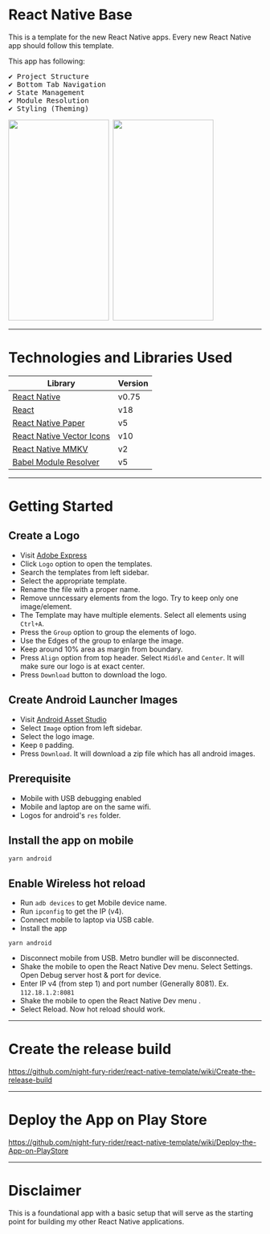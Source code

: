# React Native Base

This is a template for the new React Native apps. Every new React Native app should follow this template.

This app has following:
<pre>
✔️ Project Structure
✔️ Bottom Tab Navigation
✔️ State Management
✔️ Module Resolution
✔️ Styling (Theming)
</pre>


<p>
  <pre><img src="https://github.com/user-attachments/assets/c1a01c32-f193-46e9-a2fb-57c45f560172" width="200" height="400" alt=""/> <img src="https://github.com/user-attachments/assets/8bfb498a-2ed3-446e-883f-d5c393e5b73b" width="200" height="400" alt=""/></pre>
</p>


--- 


# Technologies and Libraries Used

| Library                          | Version |
| -------------------------------- | ------- |
| [React Native](https://reactnative.dev/)                                                                 | v0.75   | 
| [React](https://reactjs.org/)                                                                            | v18     |
| [React Native Paper](https://callstack.github.io/react-native-paper/)                                    | v5      |
| [React Native Vector Icons](https://www.npmjs.com/package/react-native-vector-icons)                     | v10     |
| [React Native MMKV](https://github.com/mrousavy/react-native-mmkv)                                       | v2      |
| [Babel Module Resolver](https://www.npmjs.com/package/babel-plugin-module-resolver)                      | v5      |


--- 


# Getting Started

## Create a Logo
- Visit [Adobe Express](https://new.express.adobe.com/)
- Click `Logo` option to open the templates.
- Search the templates from left sidebar.
- Select the appropriate template.
- Rename the file with a proper name.
- Remove unncessary elements from the logo. Try to keep only one image/element.
- The Template may have multiple elements. Select all elements using `Ctrl+A`.
- Press the `Group` option to group the elements of logo.
- Use the Edges of the group to enlarge the image.
- Keep around 10% area as margin from boundary.
- Press `Align` option from top header. Select `Middle` and `Center`. It will make sure our logo is at exact center.
- Press `Download` button to download the logo.

## Create Android Launcher Images
- Visit [Android Asset Studio](https://romannurik.github.io/AndroidAssetStudio/icons-launcher.html)
- Select `Image` option from left sidebar.
- Select the logo image.
- Keep `0` padding.
- Press `Download`. It will download a zip file which has all android images.


## Prerequisite

- Mobile with USB debugging enabled
- Mobile and laptop are on the same wifi.
- Logos for android's `res` folder.

## Install the app on mobile

```
yarn android
```

## Enable Wireless hot reload

- Run `adb devices` to get Mobile device name.
- Run `ipconfig` to get the IP (v4).
- Connect mobile to laptop via USB cable.
- Install the app

```
yarn android
```

- Disconnect mobile from USB. Metro bundler will be disconnected.
- Shake the mobile to open the React Native Dev menu. Select Settings. Open Debug server host & port for device.
- Enter IP v4 (from step 1) and port number (Generally 8081). Ex. `112.18.1.2:8081`
- Shake the mobile to open the React Native Dev menu .
- Select Reload. Now hot reload should work.

--- 


# Create the release build

https://github.com/night-fury-rider/react-native-template/wiki/Create-the-release-build

--- 


# Deploy the App on Play Store

https://github.com/night-fury-rider/react-native-template/wiki/Deploy-the-App-on-PlayStore

--- 

# Disclaimer

This is a foundational app with a basic setup that will serve as the starting point for building my other React Native applications.
